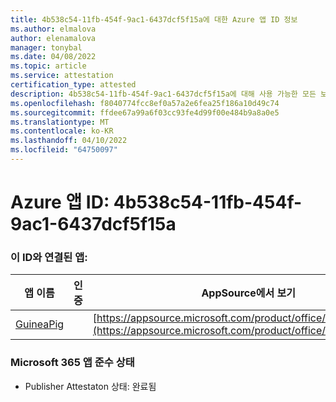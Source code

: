 ```yaml
---
title: 4b538c54-11fb-454f-9ac1-6437dcf5f15a에 대한 Azure 앱 ID 정보
ms.author: elmalova
author: elenamalova
manager: tonybal
ms.date: 04/08/2022
ms.topic: article
ms.service: attestation
certification_type: attested
description: 4b538c54-11fb-454f-9ac1-6437dcf5f15a에 대해 사용 가능한 모든 보안 및 규정 준수 정보입니다.
ms.openlocfilehash: f8040774fcc8ef0a57a2e6fea25f186a10d49c74
ms.sourcegitcommit: ffdee67a99a6f03cc93fe4d99f00e484b9a8a0e5
ms.translationtype: MT
ms.contentlocale: ko-KR
ms.lasthandoff: 04/10/2022
ms.locfileid: "64750097"
---
```

# <a name="azure-app-id-4b538c54-11fb-454f-9ac1-6437dcf5f15a"></a>Azure 앱 ID: 4b538c54-11fb-454f-9ac1-6437dcf5f15a


### <a name="apps-associated-with-this-id"></a>이 ID와 연결된 앱:
| **앱 이름** | **인증** | **AppSource에서 보기** |
|--------------|---------------|-----------------------|
| [GuineaPig](../forward/WA200003486.md) |  | [https://appsource.microsoft.com/product/office/WA200003486](https://appsource.microsoft.com/product/office/WA200003486) |

### <a name="microsoft-365-app-compliance-status"></a>Microsoft 365 앱 준수 상태
- Publisher Attestaton 상태: 완료됨
